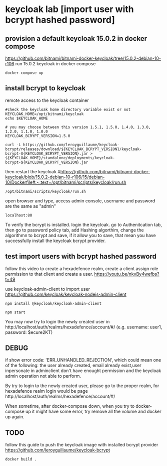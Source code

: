 # keycloak lab [import user with bcrypt hashed password]

## provision a default keycloak 15.0.2 in docker compose
https://github.com/bitnami/bitnami-docker-keycloak/tree/15.0.2-debian-10-r106
run 15.0.2 keycloak in docker compose
```
docker-compose up
```

## install bcrypt to keycloak
remote access to the keycloak container
```
#check the keycloak home directory variable exist or not
KEYCLOAK_HOME=/opt/bitnami/keycloak
echo $KEYCLOAK_HOME

# you may choose between this version 1.5.1, 1.5.0, 1.4.0, 1.3.0, 1.2.0, 1.1.0, 1.0.0
KEYCLOAK_BCRYPT_VERSION=1.5.0

curl -L https://github.com/leroyguillaume/keycloak-bcrypt/releases/download/${KEYCLOAK_BCRYPT_VERSION}/keycloak-bcrypt-${KEYCLOAK_BCRYPT_VERSION}.jar > ${KEYCLOAK_HOME}/standalone/deployments/keycloak-bcrypt-${KEYCLOAK_BCRYPT_VERSION}.jar
```

then restart the keycloak  #https://github.com/bitnami/bitnami-docker-keycloak/blob/15.0.2-debian-10-r106/15/debian-10/Dockerfile#:~:text=/opt/bitnami/scripts/keycloak/run.sh
```
/opt/bitnami/scripts/keycloak/run.sh
```

open browser and type, access admin console, username and password are the same as "admin"
```
localhost:80
```

To verify the bcrypt is installed. login the keycloak. go to Authenitcation tab, then go to password policy tab, add Hashing algorthim, change the algorithmn to bcrypt and save, if it allow you to save, that mean you have successfully install the keycloak bcrypt provider.


## test import users with bcrypt hashed password
follow this video to create a hexadefence realm, create a client assign role permission to that client and create a user.
https://youtu.be/nkvBy4wefbs?t=49


use keycloak-admin-client to import user
https://github.com/keycloak/keycloak-nodejs-admin-client
```
npm install @keycloak/keycloak-admin-client

npm start
```

You may now try to login the newly created user in http://localhost/auth/realms/hexadefence/account/#/ (e.g. username: user1, password: $ecure2KT)



## DEBUG

if show error code: 'ERR_UNHANDLED_REJECTION', which could mean one of the following: the user already created, email already exist,user inpersonate in adminclient don't have enought permission and the keycloak admin operation not able to perform.

By try to login to the newly created user, please go to the proper realm, for hexadefence realm login would be page http://localhost/auth/realms/hexadefence/account/#/

When sometime, after docker-compose down, when you try to docker-compose up it might have some error, try remove all the volume and docker up again.


## TODO
follow this guide to push the keycloak image with installed bcrypt provider https://github.com/leroyguillaume/keycloak-bcrypt
```
docker build . 
```